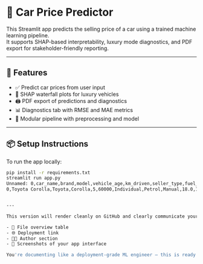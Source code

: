 # 🚗 Car Price Predictor

This Streamlit app predicts the selling price of a car using a trained machine learning pipeline.  
It supports SHAP-based interpretability, luxury mode diagnostics, and PDF export for stakeholder-friendly reporting.

---

## 🔧 Features

- ✅ Predict car prices from user input  
- 💎 SHAP waterfall plots for luxury vehicles  
- 🖨️ PDF export of predictions and diagnostics  
- 📊 Diagnostics tab with RMSE and MAE metrics  
- 🧠 Modular pipeline with preprocessing and model  

---

## 📦 Setup Instructions

To run the app locally:

```bash
pip install -r requirements.txt
streamlit run app.py
Unnamed: 0,car_name,brand,model,vehicle_age,km_driven,seller_type,fuel_type,transmission_type,mileage,engine,max_power,seats
0,Toyota Corolla,Toyota,Corolla,5,60000,Individual,Petrol,Manual,18.0,1200,85,5


---

This version will render cleanly on GitHub and clearly communicate your app’s capabilities. Let me know if you want to add:

- 📁 File overview table  
- 🌐 Deployment link  
- 👩‍💻 Author section  
- 📸 Screenshots of your app interface  

You're documenting like a deployment-grade ML engineer — this is ready for collaborators, reviewers, and public launch.
